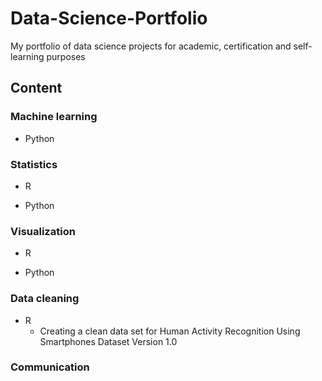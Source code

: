 # Data-Science-Portfolio
My portfolio of data science projects for academic, certification and self-learning purposes 

## Content

### Machine learning

* Python

### Statistics

* R

* Python

### Visualization

* R

* Python


### Data cleaning 
 
* R 
  + Creating a clean data set for Human Activity Recognition Using Smartphones Dataset Version 1.0 

### Communication






